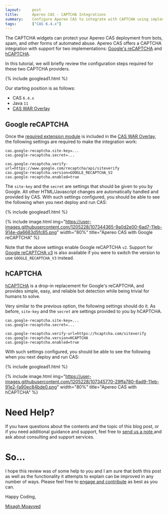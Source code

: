 ```yaml
---
layout:     post
title:      Apereo CAS - CAPTCHA Integrations
summary:    Configure Apereo CAS to integrate with CAPTCHA using implementations such as Google's reCAPTCHA and hCAPTCHA.
tags:       ["CAS 6.4.x"]
---
```


The CAPTCHA widgets can protect your Apereo CAS deployment from bots, spam, and other forms of automated abuse. Apereo CAS offers a CAPTCHA integration with support for two implementations: [Google's reCAPTCHA](https://developers.google.com/recaptcha) and [hCAPTCHA](https://www.hcaptcha.com/). 

In this tutorial, we will briefly review the configuration steps required for these two CAPTCHA providers.

{% include googlead1.html %}

Our starting position is as follows:

- CAS `6.4.x`
- Java `11`
- [CAS WAR Overlay](https://github.com/apereo/cas-overlay-template)

## Google reCAPTCHA

Once the [required extension module](https://apereo.github.io/cas/6.4.x/integration/Configuring-Google-reCAPTCHA.html) is included in the [CAS WAR Overlay](https://github.com/apereo/cas-overlay-template), the following settings are required to make the integration work:

```properties
cas.google-recaptcha.site-key=...
cas.google-recaptcha.secret=...

cas.google-recaptcha.verify-url=https://www.google.com/recaptcha/api/siteverify
cas.google-recaptcha.version=GOOGLE_RECAPTCHA_V2
cas.google-recaptcha.enabled=true
```

The `site-key` and the `secret` are settings that should be given to you by Google. All other HTML/Javascript changes are automatically handled and provided by CAS. With such settings configured, you should be able to see the following when you next deploy and run CAS:

{% include googlead1.html %}

{% include image.html img="https://user-images.githubusercontent.com/1205228/107344365-9a0d2e00-6ad7-11eb-914e-da6683d5fc85.png" 
width="80%" title="Apereo CAS with Google reCAPTCHA" %}

Note that the above settings enable Google reCAPTCHA `v2`. Support for [Google reCAPTCHA v3](https://developers.google.com/recaptcha/docs/v3) is also available if you were to switch the version to use `GOOGLE_RECAPTCHA_V3` instead.

## hCAPTCHA

[hCAPTCHA](https://www.hcaptcha.com/) is a drop-in replacement for Google's reCAPTCHA, and provides simple, easy, and reliable bot detection while being trivial for humans to solve.

Very similar to the previous option, the following settings should do it. As before, `site-key` and the `secret` are settings provided to you by hCAPTCHA.

```properties
cas.google-recaptcha.site-key=...
cas.google-recaptcha.secret=...

cas.google-recaptcha.verify-url=https://hcaptcha.com/siteverify
cas.google-recaptcha.version=HCAPTCHA
cas.google-recaptcha.enabled=true
```

With such settings configured, you should be able to see the following when you next deploy and run CAS:

{% include googlead1.html %}

{% include image.html img="https://user-images.githubusercontent.com/1205228/107345770-29ffa780-6ad9-11eb-91e2-fa90ec84bde0.png" 
width="80%" title="Apereo CAS with hCAPTCHA" %}

# Need Help?

If you have questions about the contents and the topic of this blog post, or if you need additional guidance and support, feel free to [send us a note ](/#contact-section-header) and ask about consulting and support services.

# So...

I hope this review was of some help to you and I am sure that both this post as well as the functionality it attempts to explain can be improved in any number of ways. Please feel free to [engage and contribute][contribguide] as best as you can.

Happy Coding,

[Misagh Moayyed](https://fawnoos.com)

[contribguide]: https://apereo.github.io/cas/developer/Contributor-Guidelines.html